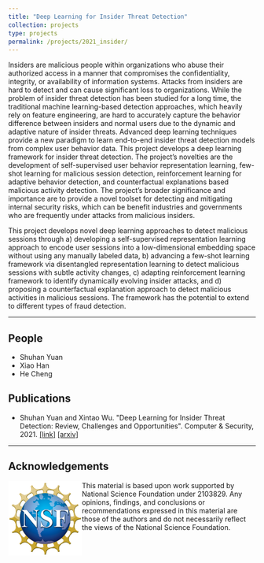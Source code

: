 ```yaml
---
title: "Deep Learning for Insider Threat Detection"
collection: projects
type: projects
permalink: /projects/2021_insider/
---
```



Insiders are malicious people within organizations who abuse their authorized access in a manner that compromises the confidentiality, integrity, or availability of information systems. Attacks from insiders are hard to detect and can cause significant loss to organizations. While the problem of insider threat detection has been studied for a long time, the traditional machine learning-based detection approaches, which heavily rely on feature engineering, are hard to accurately capture the behavior difference between insiders and normal users due to the dynamic and adaptive nature of insider threats. Advanced deep learning techniques provide a new paradigm to learn end-to-end insider threat detection models from complex user behavior data. This project develops a deep learning framework for insider threat detection. The project’s novelties are the development of self-supervised user behavior representation learning, few-shot learning for malicious session detection, reinforcement learning for adaptive behavior detection, and counterfactual explanations based malicious activity detection. The project’s broader significance and importance are to provide a novel toolset for detecting and mitigating internal security risks, which can be benefit industries and governments who are frequently under attacks from malicious insiders.
 
This project develops novel deep learning approaches to detect malicious sessions through a) developing a self-supervised representation learning approach to encode user sessions into a low-dimensional embedding space without using any manually labeled data, b) advancing a few-shot learning framework via disentangled representation learning to detect malicious sessions with subtle activity changes, c) adapting reinforcement learning framework to identify dynamically evolving insider attacks, and d) proposing a counterfactual explanation approach to detect malicious activities in malicious sessions. The framework has the potential to extend to different types of fraud detection.

---

## People

- Shuhan Yuan
- Xiao Han
- He Cheng

## Publications

- Shuhan Yuan and Xintao Wu.  "Deep Learning for Insider Threat Detection: Review, Challenges and Opportunities". Computer & Security, 2021. [\[link\]](https://doi.org/10.1016/j.cose.2021.102221) [\[arxiv\]](https://arxiv.org/abs/2005.12433)

---

## Acknowledgements
<img style="float: left;" width="150" src="/images/NSF_Logo.png">
<!-- ![image](/images/NSF_Logo.png){: width: 200px; style="float: left"} -->
This material is based upon work supported by National Science Foundation under 2103829. Any opinions, findings, and conclusions or recommendations expressed in this material are those of the authors and do not necessarily reflect the views of the National Science Foundation.